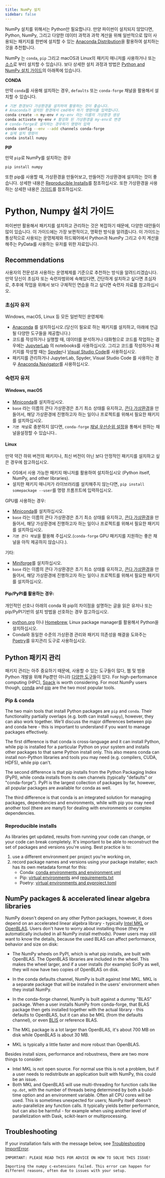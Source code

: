 ```yaml
---
title: NumPy 설치
sidebar: false
---
```


NumPy 설치를 위해서는 Python만 필요합니다. 만양 파이썬이 설치되지 않았다면, Python, NumPy, 그리고 다양한 데이터 과학과 과학 계산을 위해 일반적으로 많이 사용되는 패키지를 한번에 설치할 수 있는 [Anaconda Distribution](https://www.anaconda.com/distribution)을 활용하여 설치하는 것을 추천합니다.

NumPy 는 `conda`, `pip` 그리고 macOS과 Linux의 패키지 매니저를 사용하거나 또는 [소스](https://numpy.org/devdocs/user/building.html)로 부터 설치할 수 있습니다. 보다 상세한 설치 과정과 방법은 [Python and NumPy 설치 가이드](#python-numpy-install-guide)의 아래쪽에 있습니다.

**CONDA**

만약 `conda`를 사용해 설치하는 경우, `defaults` 또는 `conda-forge` 채널을 활용해서 설치할 수 있습니다.

```bash
# 기본 환경보다 가상환경을 설치하여 활용하는 것이 좋습니다.
# Anaconda가 설치된 환경에서 cmd에서 하기 명령어를 입력합니다.
conda create -n my-env # my-env 라는 이름의 가상환경 생성
conda activate my-env # 활성화 된 가상환경을 my-env로 변경
# conda-forge로 설치하는 경우하기 명령어 입력
conda config --env --add channels conda-forge
# 실제 설치 명령어
conda install numpy
```

**PIP**

만약 `pip`로 NumPy를 설치하는 경우

```bash
pip install numpy
```
또한 pip를 사용할 때, 가상환경을 만들어보고, 만들어진 가상환경에 설치하는 것이 좋습니다. 상세한 내용은 [Reproducible Installs](#reproducible-installs)를 참조하십시오. 또한 가상환경을 사용하는 상세한 내용은 [가이드](https://dev.to/bowmanjd/python-tools-for-managing-virtual-environments-3bko#howto)를 참조하십시오.

<a name="python-numpy-install-guide"></a>

# Python, Numpy 설치 가이드

파이썬만 활용해서 패키지를 설치하고 관리하는 것은 복잡하기 때문에, 다양한 대안들이 많이 있습니다. 이 가이드에는 가장 보편적이고, 명확한 방식을 알려줍니다. 이 가이드는 통상적으로 사용되는 운영체제와 하드웨어에서 Python과 NumPy 그리고 수치 계산을 해주는 PyData를 사용하는 유저를 위한 자료입니다.

## Recommendations

사용자의 전문성과 사용하는 운영체제를 기준으로 추천하는 방식을 알려드리겠습니다. 만약 당신이 초심자 또는 숙련자범위에 속해있다면, 간단하게 설치하고 싶다면 초심자로, 추후에 작업을 위해서 보다 구체적인 연습을 하고 싶다면 숙련자 자료를 참고하십시오.

### 초심자 유저

Windows, macOS, Linux 등 모든 일반적인 운영체제:

- [Anaconda](https://www.anaconda.com/distribution/) 를 설치하십시오.(당신이 필요로 하는 패키지를 설치하고, 아래에 언급될 다양한 도구들을 제공합니다.)
- 코드를 작성하거나 실행할 때, 데이터를 분석하거나 대화형으로 코드를 작업하는 경우에는 [JupyterLab](https://jupyterlab.readthedocs.io/en/stable/index.html) 의 notebooks를 사용하십시오. 그리고 코드를 작성하거나 패키지를 작성할 때는 [Spyder](https://www.spyder-ide.org/)나 [Visual Studio Code](https://code.visualstudio.com/)를 사용하십시오.
- 패키지를 관리하거나 JupyterLab, Spyder, Visual Studio Code 를 사용하는 경우 [Anaconda Navigator](https://docs.anaconda.com/anaconda/navigator/)를 사용하십시오.


### 숙련자 유저

#### Windows, macOS

- [Miniconda](https://docs.conda.io/en/latest/miniconda.html)를 설치하십시오.
- `base` 라는 이름의 콘다 가상환경은 초기 최소 상태를 유지하고, [콘다 가상환경](https://docs.conda.io/projects/conda/en/latest/user-guide/tasks/manage-environments.html#)을 만들어서, 해당 가상환경에 진행하고자 하는 일이나 프로젝트를 위해서 필요한 패키지를 설치하십시오.
- `기본 채널`로 충분하지 않다면, `conda-forge` [채널 우선순위 설정](https://conda-forge.org/docs/user/introduction.html#how-can-i-install-packages-from-conda-forge)을 통해서 원하는 채널을설정할 수 있습니다..


#### Linux

만약 약간 하위 버전의 패키지나, 최신 버전이 아닌 보다 안정적인 패키지를 설치하고 싶은 경우에 참고하십시오.
- OS에서 사용 가능한 패키지 매니저를 활용하여 설치하십시오 (Python itself, NumPy, and other libraries).
- 설치한 패키지 매니저가 라이브러리를 설치해주지 않는다면, `pip install somepackage --user`를 명령 프롬프트에 입력하십시오.

GPU를 사용하는 경우:
- [Miniconda](https://docs.conda.io/en/latest/miniconda.html)를 설치하십시오.
- `base` 라는 이름의 콘다 가상환경은 초기 최소 상태를 유지하고, [콘다 가상환경](https://docs.conda.io/projects/conda/en/latest/user-guide/tasks/manage-environments.html#)을 만들어서, 해당 가상환경에 진행하고자 하는 일이나 프로젝트를 위해서 필요한 패키지를 설치하십시오.
- `기본 콘다 채널`을 활용해 주십시오.(`conda-forge` GPU 패키지를 지원하는 좋은 채널을 아직 제공하지 않습니다.).

기타:
- [Miniforge](https://github.com/conda-forge/miniforge)를 설치하십시오.
- `base` 라는 이름의 콘다 가상환경은 초기 최소 상태를 유지하고, [콘다 가상환경](https://docs.conda.io/projects/conda/en/latest/user-guide/tasks/manage-environments.html#)을 만들어서, 해당 가상환경에 진행하고자 하는 일이나 프로젝트를 위해서 필요한 패키지를 설치하십시오.


#### Pip/PyPI를 활용하는 경우:

개인적인 선호나 아래의 conda 와 pip의 차이점을 설명하는 글을 읽은 유저나 또는 pip/PyPI기반의 설치 방법을 선호하는 경우 참고하십시오.
- [python.org](https://www.python.org/downloads/) 이나 [Homebrew](https://brew.sh/), Linux package manager를 활용해서 Python을 설치하십시오.
- Conda와 동일한 수준의 가상환경 관리와 패키지 의존성을 해결을 도와주는 [Poetry](https://python-poetry.org/)를 유지관리 도구로 사용하십시오.


## Python 패키지 관리

패키지 관리는 아주 중요하기 때문에, 사용할 수 있는 도구들이 많다, 웹 및 범용 Python 개발을 위해 Pip뿐만 아니라 [다양한 도구](https://packaging.python.org/guides/tool-recommendations/)들이 있다. For high-performance computing (HPC), [Spack](https://github.com/spack/spack) is worth considering. For most NumPy users though, [conda](https://conda.io/en/latest/) and [pip](https://pip.pypa.io/en/stable/) are the two most popular tools.


### Pip & conda

The two main tools that install Python packages are `pip` and `conda`. Their functionality partially overlaps (e.g. both can install `numpy`), however, they can also work together. We'll discuss the major differences between pip and conda here - this is important to understand if you want to manage packages effectively.

The first difference is that conda is cross-language and it can install Python, while pip is installed for a particular Python on your system and installs other packages to that same Python install only. This also means conda can install non-Python libraries and tools you may need (e.g. compilers, CUDA, HDF5), while pip can't.

The second difference is that pip installs from the Python Packaging Index (PyPI), while conda installs from its own channels (typically "defaults" or "conda-forge"). PyPI is the largest collection of packages by far, however, all popular packages are available for conda as well.

The third difference is that conda is an integrated solution for managing packages, dependencies and environments, while with pip you may need another tool (there are many!) for dealing with environments or complex dependencies.


### Reproducible installs

As libraries get updated, results from running your code can change, or your code can break completely. It's important to be able to reconstruct the set of packages and versions you're using. Best practice is to:

1. use a different environment per project you're working on,
2. record package names and versions using your package installer; each has its own metadata format for this:
   - Conda: [conda environments and environment.yml](https://docs.conda.io/projects/conda/en/latest/user-guide/tasks/manage-environments.html#)
   - Pip: [virtual environments](https://docs.python.org/3/tutorial/venv.html) and [requirements.txt](https://pip.readthedocs.io/en/latest/user_guide/#requirements-files)
   - Poetry: [virtual environments and pyproject.toml](https://python-poetry.org/docs/basic-usage/)



## NumPy packages & accelerated linear algebra libraries

NumPy doesn't depend on any other Python packages, however, it does depend on an accelerated linear algebra library - typically [Intel MKL](https://software.intel.com/en-us/mkl) or [OpenBLAS](https://www.openblas.net/). Users don't have to worry about installing those (they're automatically included in all NumPy install methods). Power users may still want to know the details, because the used BLAS can affect performance, behavior and size on disk:

- The NumPy wheels on PyPI, which is what pip installs, are built with OpenBLAS. The OpenBLAS libraries are included in the wheel. This makes the wheel larger, and if a user installs (for example) SciPy as well, they will now have two copies of OpenBLAS on disk.

- In the conda defaults channel, NumPy is built against Intel MKL. MKL is a separate package that will be installed in the users' environment when they install NumPy.

- In the conda-forge channel, NumPy is built against a dummy "BLAS" package. When a user installs NumPy from conda-forge, that BLAS package then gets installed together with the actual library - this defaults to OpenBLAS, but it can also be MKL (from the defaults channel), or even [BLIS](https://github.com/flame/blis) or reference BLAS.

- The MKL package is a lot larger than OpenBLAS, it's about 700 MB on disk while OpenBLAS is about 30 MB.

- MKL is typically a little faster and more robust than OpenBLAS.

Besides install sizes, performance and robustness, there are two more things to consider:

- Intel MKL is not open source. For normal use this is not a problem, but if a user needs to redistribute an application built with NumPy, this could be an issue.
- Both MKL and OpenBLAS will use multi-threading for function calls like `np.dot`, with the number of threads being determined by both a build-time option and an environment variable. Often all CPU cores will be used. This is sometimes unexpected for users; NumPy itself doesn't auto-parallelize any function calls. It typically yields better performance, but can also be harmful - for example when using another level of parallelization with Dask, scikit-learn or multiprocessing.


## Troubleshooting

If your installation fails with the message below, see [Troubleshooting ImportError](https://numpy.org/doc/stable/user/troubleshooting-importerror.html).

```
IMPORTANT: PLEASE READ THIS FOR ADVICE ON HOW TO SOLVE THIS ISSUE!

Importing the numpy c-extensions failed. This error can happen for
different reasons, often due to issues with your setup.
```

